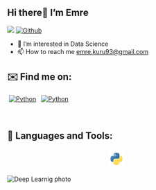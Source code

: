 ## Hi there👋 I’m Emre
  
![](https://visitor-badge.laobi.icu/badge?page_id=lordor93.lordor93)
[![Github](https://img.shields.io/github/followers/lordor93?label=Follow&style=social)](https://github.com/lordor93)
- 👀 I’m interested in Data Science 
- 📫 How to reach me emre.kuru93@gmail.com


## ✉️ Find me on:



 <a href="https://www.linkedin.com/in/emre-kuru-b243a5119/" target="_blank" rel="noopener noreferrer"> <img src="https://cdn.jsdelivr.net/npm/simple-icons@v3/icons/linkedin.svg" alt="Python" height="40" style="vertical-align:top; margin:4px"></a>
 <a href="mailto:emrekuru93@gmail.com"> <img src="https://cdn.jsdelivr.net/npm/simple-icons@v3/icons/gmail.svg" alt="Python" height="40" style="vertical-align:top; margin:4px"></a>
</p>

<br />

## 🧰 Languages and Tools:
<p align="center">
<img src="https://raw.githubusercontent.com/github/explore/80688e429a7d4ef2fca1e82350fe8e3517d3494d/topics/python/python.png" alt="Python" height="40" style="vertical-align:top; margin:4px">

![Deep Learnig photo](https://user-images.githubusercontent.com/13394756/126974141-b76c0d69-bf8d-43dd-bf88-24ee86538f4b.png)

